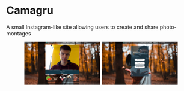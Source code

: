 # Camagru
A small Instagram-like site allowing users to create and share photo-montages


<div align="center">
  <img src="readme/Screen Shot 2019-05-02 at 2.22.51 PM.png" width="40%" />
  <img src="readme/Screen Shot 2019-05-02 at 2.23.37 PM.png" width="40%" />
</div>
